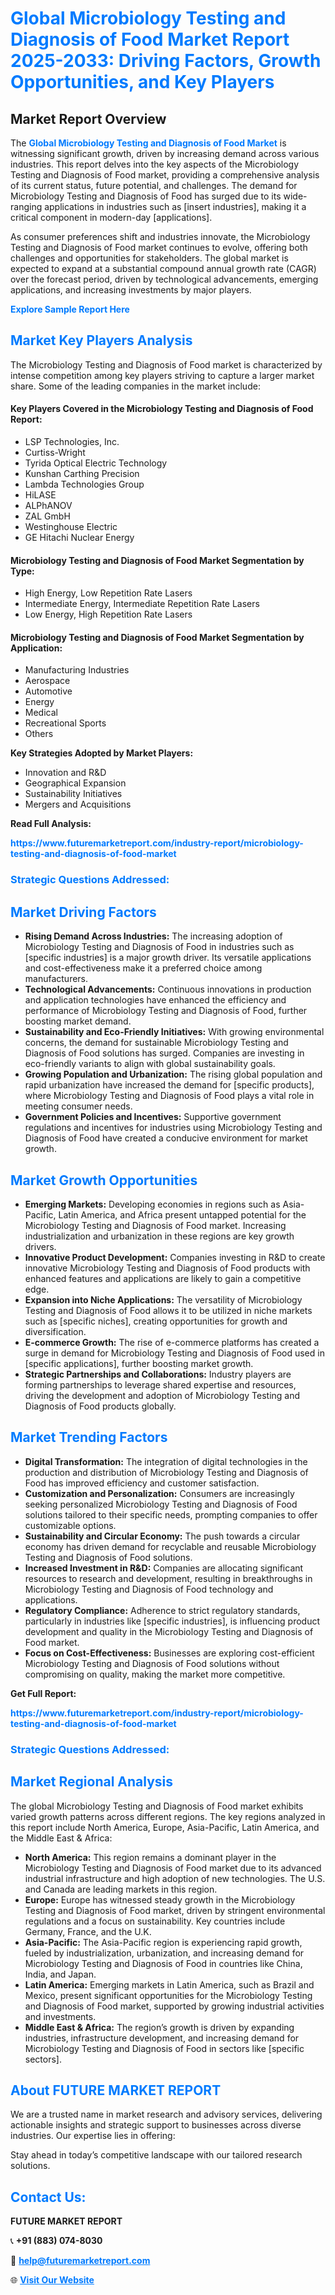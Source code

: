 <h1 style="color: #007BFF;">Global Microbiology Testing and Diagnosis of Food Market Report 2025-2033: Driving Factors, Growth Opportunities, and Key Players</h1>

<section id="overview">
<h2>Market Report Overview</h2>
<p>The <a href="https://www.futuremarketreport.com/industry-report/microbiology-testing-and-diagnosis-of-food-market" style="color: #007BFF; text-decoration: none;"><strong>Global Microbiology Testing and Diagnosis of Food Market</strong></a> is witnessing significant growth, driven by increasing demand across various industries. This report delves into the key aspects of the Microbiology Testing and Diagnosis of Food market, providing a comprehensive analysis of its current status, future potential, and challenges. The demand for Microbiology Testing and Diagnosis of Food has surged due to its wide-ranging applications in industries such as [insert industries], making it a critical component in modern-day [applications].</p>
<p>As consumer preferences shift and industries innovate, the Microbiology Testing and Diagnosis of Food market continues to evolve, offering both challenges and opportunities for stakeholders. The global market is expected to expand at a substantial compound annual growth rate (CAGR) over the forecast period, driven by technological advancements, emerging applications, and increasing investments by major players.</p>
</section>

<section id="overview">
<p><a href="https://www.futuremarketreport.com/request-sample/reportId=35048" style="color: #007BFF; text-decoration: none;"><strong>Explore Sample Report Here</strong></a></p>
</section>

<section id="key-players">
<h2 style="color: #007BFF;">Market Key Players Analysis</h2>
<p>The Microbiology Testing and Diagnosis of Food market is characterized by intense competition among key players striving to capture a larger market share. Some of the leading companies in the market include:</p>
<h4>Key Players Covered in the Microbiology Testing and Diagnosis of Food Report:</h4>
<ul><li>LSP Technologies, Inc.</li><li>Curtiss-Wright</li><li>Tyrida Optical Electric Technology</li><li>Kunshan Carthing Precision</li><li>Lambda Technologies Group</li><li>HiLASE</li><li>ALPhANOV</li><li>ZAL GmbH</li><li>Westinghouse Electric</li><li>GE Hitachi Nuclear Energy</li></ul>
<h4>Microbiology Testing and Diagnosis of Food Market Segmentation by Type:</h4>
<ul><li>High Energy, Low Repetition Rate Lasers</li><li>Intermediate Energy, Intermediate Repetition Rate Lasers</li><li>Low Energy, High Repetition Rate Lasers</li></ul>

<h4>Microbiology Testing and Diagnosis of Food Market Segmentation by Application:</h4>
<ul><li>Manufacturing Industries</li><li>Aerospace</li><li>Automotive</li><li>Energy</li><li>Medical</li><li>Recreational Sports</li><li>Others</li></ul>
<p><strong>Key Strategies Adopted by Market Players:</strong></p>
<ul>
<li>Innovation and R&D</li>
<li>Geographical Expansion</li>
<li>Sustainability Initiatives</li>
<li>Mergers and Acquisitions</li>
</ul>
</section>

<section>
<p><strong>Read Full Analysis: </strong></p><a href="https://www.futuremarketreport.com/industry-report/microbiology-testing-and-diagnosis-of-food-market" style="color: #007BFF; text-decoration: none;"><strong>https://www.futuremarketreport.com/industry-report/microbiology-testing-and-diagnosis-of-food-market</strong></a>
<h3 style="color: #007BFF;">Strategic Questions Addressed:</h3>
</section>

<section id="driving-factors">
<h2 style="color: #007BFF;">Market Driving Factors</h2>
<ul>
<li><strong>Rising Demand Across Industries:</strong> The increasing adoption of Microbiology Testing and Diagnosis of Food in industries such as [specific industries] is a major growth driver. Its versatile applications and cost-effectiveness make it a preferred choice among manufacturers.</li>
<li><strong>Technological Advancements:</strong> Continuous innovations in production and application technologies have enhanced the efficiency and performance of Microbiology Testing and Diagnosis of Food, further boosting market demand.</li>
<li><strong>Sustainability and Eco-Friendly Initiatives:</strong> With growing environmental concerns, the demand for sustainable Microbiology Testing and Diagnosis of Food solutions has surged. Companies are investing in eco-friendly variants to align with global sustainability goals.</li>
<li><strong>Growing Population and Urbanization:</strong> The rising global population and rapid urbanization have increased the demand for [specific products], where Microbiology Testing and Diagnosis of Food plays a vital role in meeting consumer needs.</li>
<li><strong>Government Policies and Incentives:</strong> Supportive government regulations and incentives for industries using Microbiology Testing and Diagnosis of Food have created a conducive environment for market growth.</li>
</ul>
</section>

<section id="growth-opportunities">
<h2 style="color: #007BFF;">Market Growth Opportunities</h2>
<ul>
<li><strong>Emerging Markets:</strong> Developing economies in regions such as Asia-Pacific, Latin America, and Africa present untapped potential for the Microbiology Testing and Diagnosis of Food market. Increasing industrialization and urbanization in these regions are key growth drivers.</li>
<li><strong>Innovative Product Development:</strong> Companies investing in R&D to create innovative Microbiology Testing and Diagnosis of Food products with enhanced features and applications are likely to gain a competitive edge.</li>
<li><strong>Expansion into Niche Applications:</strong> The versatility of Microbiology Testing and Diagnosis of Food allows it to be utilized in niche markets such as [specific niches], creating opportunities for growth and diversification.</li>
<li><strong>E-commerce Growth:</strong> The rise of e-commerce platforms has created a surge in demand for Microbiology Testing and Diagnosis of Food used in [specific applications], further boosting market growth.</li>
<li><strong>Strategic Partnerships and Collaborations:</strong> Industry players are forming partnerships to leverage shared expertise and resources, driving the development and adoption of Microbiology Testing and Diagnosis of Food products globally.</li>
</ul>
</section>

<section id="trending-factors">
<h2 style="color: #007BFF;">Market Trending Factors</h2>
<ul>
<li><strong>Digital Transformation:</strong> The integration of digital technologies in the production and distribution of Microbiology Testing and Diagnosis of Food has improved efficiency and customer satisfaction.</li>
<li><strong>Customization and Personalization:</strong> Consumers are increasingly seeking personalized Microbiology Testing and Diagnosis of Food solutions tailored to their specific needs, prompting companies to offer customizable options.</li>
<li><strong>Sustainability and Circular Economy:</strong> The push towards a circular economy has driven demand for recyclable and reusable Microbiology Testing and Diagnosis of Food solutions.</li>
<li><strong>Increased Investment in R&D:</strong> Companies are allocating significant resources to research and development, resulting in breakthroughs in Microbiology Testing and Diagnosis of Food technology and applications.</li>
<li><strong>Regulatory Compliance:</strong> Adherence to strict regulatory standards, particularly in industries like [specific industries], is influencing product development and quality in the Microbiology Testing and Diagnosis of Food market.</li>
<li><strong>Focus on Cost-Effectiveness:</strong> Businesses are exploring cost-efficient Microbiology Testing and Diagnosis of Food solutions without compromising on quality, making the market more competitive.</li>
</ul>
</section>

<section>
<p><strong>Get Full Report: </strong></p><a href="https://www.futuremarketreport.com/industry-report/microbiology-testing-and-diagnosis-of-food-market" style="color: #007BFF; text-decoration: none;"><strong>https://www.futuremarketreport.com/industry-report/microbiology-testing-and-diagnosis-of-food-market</strong></a>
<h3 style="color: #007BFF;">Strategic Questions Addressed:</h3>
</section>


<section id="regional-analysis">
<h2 style="color: #007BFF;">Market Regional Analysis</h2>
<p>The global Microbiology Testing and Diagnosis of Food market exhibits varied growth patterns across different regions. The key regions analyzed in this report include North America, Europe, Asia-Pacific, Latin America, and the Middle East & Africa:</p>
<ul>
<li><strong>North America:</strong> This region remains a dominant player in the Microbiology Testing and Diagnosis of Food market due to its advanced industrial infrastructure and high adoption of new technologies. The U.S. and Canada are leading markets in this region.</li>
<li><strong>Europe:</strong> Europe has witnessed steady growth in the Microbiology Testing and Diagnosis of Food market, driven by stringent environmental regulations and a focus on sustainability. Key countries include Germany, France, and the U.K.</li>
<li><strong>Asia-Pacific:</strong> The Asia-Pacific region is experiencing rapid growth, fueled by industrialization, urbanization, and increasing demand for Microbiology Testing and Diagnosis of Food in countries like China, India, and Japan.</li>
<li><strong>Latin America:</strong> Emerging markets in Latin America, such as Brazil and Mexico, present significant opportunities for the Microbiology Testing and Diagnosis of Food market, supported by growing industrial activities and investments.</li>
<li><strong>Middle East & Africa:</strong> The region’s growth is driven by expanding industries, infrastructure development, and increasing demand for Microbiology Testing and Diagnosis of Food in sectors like [specific sectors].</li>
</ul>
</section>

<footer>
<h2 style="color: #007BFF;">About FUTURE MARKET REPORT</h2>
<p>We are a trusted name in market research and advisory services, delivering actionable insights and strategic support to businesses across diverse industries. Our expertise lies in offering:</p>

<p>Stay ahead in today’s competitive landscape with our tailored research solutions.</p>

<h2 style="color: #007BFF;">Contact Us:</h2>
<p><strong>FUTURE MARKET REPORT</strong></p>
<p>📞 <strong>+91 (883) 074-8030</strong></p>
<p>📧 <strong><a href="mailto:help@futuremarketreport.com" style="color: #007BFF;">help@futuremarketreport.com</a></strong></p>
<p>🌐 <strong><a href="https://www.futuremarketreport.com/" style="color: #007BFF;">Visit Our Website</a></strong></p>
</footer>